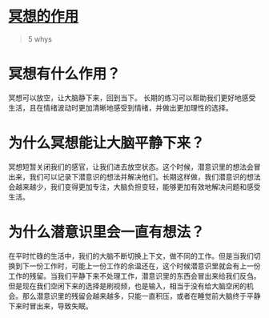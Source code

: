 # [冥想的作用](https://github.com/zzy131250/gitblog/issues/44)

> 5 whys

# 冥想有什么作用？
冥想可以放空，让大脑静下来，回到当下。
长期的练习可以帮助我们更好地感受生活，且在情绪波动时更加清晰地感受到情绪，并做出更加理性的选择。

# 为什么冥想能让大脑平静下来？
冥想短暂关闭我们的感官，让我们进去放空状态。这个时候，潜意识里的想法会冒出来，我们可以记录下潜意识的想法并解决他们。长期这样做，我们潜意识的想法会越来越少，我们变得更加专注，大脑负担变轻，能够更加有效地解决问题和感受生活。

# 为什么潜意识里会一直有想法？
在平时忙碌的生活中，我们的大脑不断切换上下文，做不同的工作。但是当我们切换到下一份工作时，可能上一份工作的余温还在，这个时候潜意识里就会有上一份工作的残留。当我们平静下来不处理工作，潜意识里的东西会冒出来给我们反刍。
但是现在我们空闲下来的选择是刷视频，也是输入，相当于没有给大脑空闲的机会。那么潜意识里的残留会越来越多，只能一直积压，或者在睡觉前大脑终于平静下来时冒出来，导致失眠。